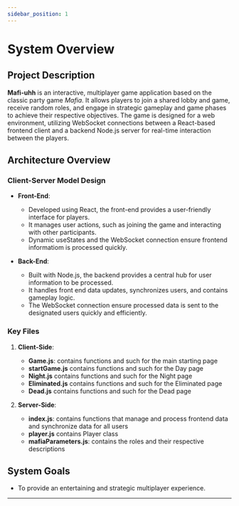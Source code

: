 ```yaml
---
sidebar_position: 1
---
```


# System Overview

## Project Description
**Mafi-uhh** is an interactive, multiplayer game application based on the classic party game *Mafia*. It allows players to join a shared lobby and game, receive random roles, and engage in strategic gameplay and game phases to achieve their respective objectives. The game is designed for a web environment, utilizing WebSocket connections between a React-based frontend client and a backend Node.js server for real-time interaction between the players. 

## Architecture Overview
### Client-Server Model Design
- **Front-End**:
  - Developed using React, the front-end provides a user-friendly interface for players.
  - It manages user actions, such as joining the game and interacting with other participants.
  - Dynamic useStates and the WebSocket connection ensure frontend informatiom is processed quickly.

- **Back-End**:
  - Built with Node.js, the backend provides a central hub for user information to be processed.
  - It handles front end data updates, synchronizes users, and contains gameplay logic.
  - The WebSocket connection ensure processed data is sent to the designated users quickly and efficiently.

### Key Files
1. **Client-Side**:
   - **Game.js**: contains functions and such for the main starting page
   - **startGame.js** contains functions and such for the Day page
   - **Night.js** contains functions and such for the Night page
   - **Eliminated.js** contains functions and such for the Eliminated page
   - **Dead.js** contains functions and such for the Dead page

2. **Server-Side**:
   - **index.js**: contains functions that manage and process frontend data and synchronize data for all users
   - **player.js** contains Player class
   - **mafiaParameters.js**: contains the roles and their respective descriptions

## System Goals
- To provide an entertaining and strategic multiplayer experience.

---
